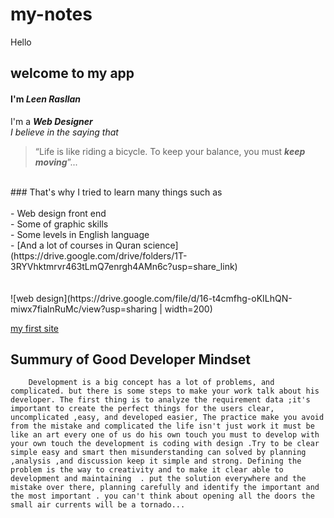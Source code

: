 # my-notes
Hello 
## welcome to my app
#### I'm *Leen Rasllan*
I'm a ***Web Designer*** <br>
 *I believe in the saying that*
 > “Life is like riding a bicycle. To keep your balance, you must ***keep moving***”...
<br>
### That's why I tried to learn many things
 such as <br>
 <br>
 - Web design front end <br>
- Some of graphic skills <br>
- Some levels in English language <br>
- [And a lot of courses in Quran science](https://drive.google.com/drive/folders/1T-3RYVhktmrvr463tLmQ7enrgh4AMn6c?usp=share_link)
<br>
<br>

<br>
![web design](https://drive.google.com/file/d/16-t4cmfhg-oKILhQN-miwx7fialnRuMc/view?usp=sharing | width=200) 

[my first site](https://leen-rasllan.github.io/website/)

## Summury of Good Developer Mindset

        Development is a big concept has a lot of problems, and complicated. but there is some steps to make your work talk about his developer. The first thing is to analyze the requirement data ;it's important to create the perfect things for the users clear, uncomplicated ,easy, and developed easier, The practice make you avoid from the mistake and complicated the life isn't just work it must be like an art every one of us do his own touch you must to develop with your own touch the development is coding with design .Try to be clear simple easy and smart then misunderstanding can solved by planning ,analysis ,and discussion keep it simple and strong. Defining the problem is the way to creativity and to make it clear able to development and maintaining  . put the solution everywhere and the mistake over there, planning carefully and identify the important and the most important . you can't think about opening all the doors the small air currents will be a tornado...
